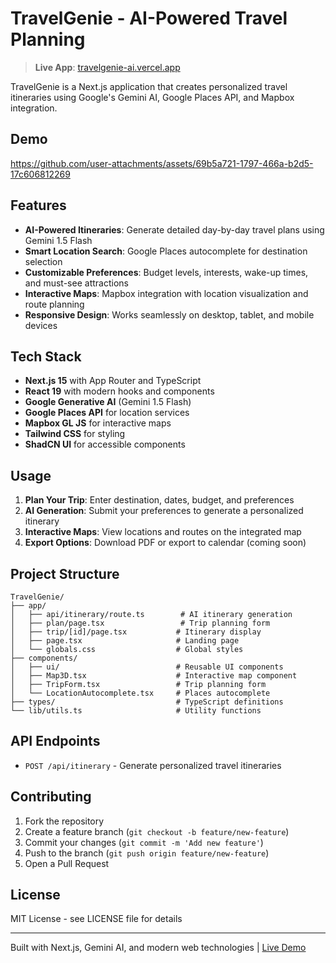 # TravelGenie - AI-Powered Travel Planning

> **Live App**: [travelgenie-ai.vercel.app](https://travelgenie-ai.vercel.app)

TravelGenie is a Next.js application that creates personalized travel itineraries using Google's Gemini AI, Google Places API, and Mapbox integration.

## Demo


https://github.com/user-attachments/assets/69b5a721-1797-466a-b2d5-17c606812269


## Features

- **AI-Powered Itineraries**: Generate detailed day-by-day travel plans using Gemini 1.5 Flash
- **Smart Location Search**: Google Places autocomplete for destination selection
- **Customizable Preferences**: Budget levels, interests, wake-up times, and must-see attractions
- **Interactive Maps**: Mapbox integration with location visualization and route planning
- **Responsive Design**: Works seamlessly on desktop, tablet, and mobile devices

## Tech Stack

- **Next.js 15** with App Router and TypeScript
- **React 19** with modern hooks and components
- **Google Generative AI** (Gemini 1.5 Flash)
- **Google Places API** for location services
- **Mapbox GL JS** for interactive maps
- **Tailwind CSS** for styling
- **ShadCN UI** for accessible components

## Usage

1. **Plan Your Trip**: Enter destination, dates, budget, and preferences
2. **AI Generation**: Submit your preferences to generate a personalized itinerary
3. **Interactive Maps**: View locations and routes on the integrated map
4. **Export Options**: Download PDF or export to calendar (coming soon)

## Project Structure

```
TravelGenie/
├── app/
│   ├── api/itinerary/route.ts        # AI itinerary generation
│   ├── plan/page.tsx                 # Trip planning form
│   ├── trip/[id]/page.tsx           # Itinerary display
│   ├── page.tsx                     # Landing page
│   └── globals.css                  # Global styles
├── components/
│   ├── ui/                          # Reusable UI components
│   ├── Map3D.tsx                    # Interactive map component
│   ├── TripForm.tsx                 # Trip planning form
│   └── LocationAutocomplete.tsx     # Places autocomplete
├── types/                           # TypeScript definitions
└── lib/utils.ts                     # Utility functions
```

## API Endpoints

- `POST /api/itinerary` - Generate personalized travel itineraries

## Contributing

1. Fork the repository
2. Create a feature branch (`git checkout -b feature/new-feature`)
3. Commit your changes (`git commit -m 'Add new feature'`)
4. Push to the branch (`git push origin feature/new-feature`)
5. Open a Pull Request

## License

MIT License - see LICENSE file for details

---

Built with Next.js, Gemini AI, and modern web technologies | [Live Demo](https://travelgenie-ai.vercel.app)
